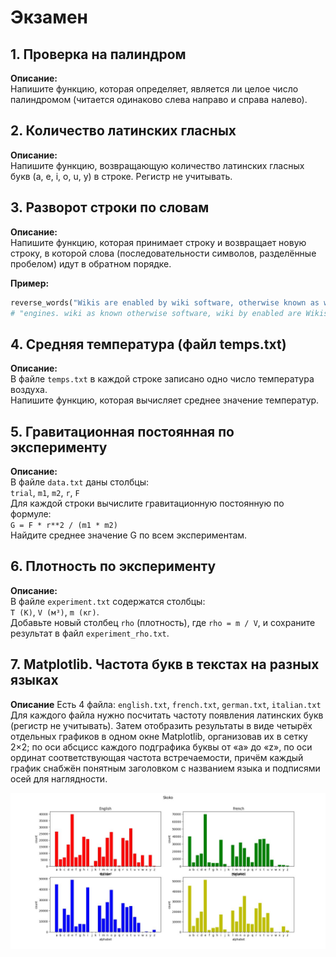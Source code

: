 # Экзамен

## 1. Проверка на палиндром

**Описание:**  
Напишите функцию, которая определяет, является ли целое число палиндромом (читается одинаково слева направо и справа налево).

## 2. Количество латинских гласных

**Описание:**  
Напишите функцию, возвращающую количество латинских гласных букв (a, e, i, o, u, y) в строке. Регистр не учитывать.

## 3. Разворот строки по словам

**Описание:**  
Напишите функцию, которая принимает строку и возвращает новую строку, в которой слова (последовательности символов, разделённые пробелом) идут в обратном порядке.

**Пример:**

```python
reverse_words("Wikis are enabled by wiki software, otherwise known as wiki engines.")
# "engines. wiki as known otherwise software, wiki by enabled are Wikis"
```

## 4. Средняя температура (файл temps.txt)

**Описание:**  
В файле `temps.txt` в каждой строке записано одно число температура воздуха.  
Напишите функцию, которая вычисляет среднее значение температур.

## 5. Гравитационная постоянная по эксперименту

**Описание:**  
В файле `data.txt` даны столбцы:  
`trial`, `m1`, `m2`, `r`, `F`  
Для каждой строки вычислите гравитационную постоянную по формуле:  
`G = F * r**2 / (m1 * m2)`  
Найдите среднее значение G по всем экспериментам.

## 6. Плотность по эксперименту

**Описание:**  
В файле `experiment.txt` содержатся столбцы:  
`T (К)`, `V (м³)`, `m (кг)`.  
Добавьте новый столбец `rho` (плотность), где `rho = m / V`, и сохраните результат в файл `experiment_rho.txt`.


## 7. Matplotlib. Частота букв в текстах на разных языках

**Описание**
Есть 4 файла: `english.txt`, `french.txt`, `german.txt`, `italian.txt`
Для каждого файла нужно посчитать частоту появления латинских букв (регистр не учитывать). Затем отобразить результаты в виде четырёх отдельных графиков в одном окне Matplotlib, организовав их в сетку 2×2; по оси абсцисс каждого подграфика буквы от «a» до «z», по оси ординат соответствующая частота встречаемости, причём каждый график снабжён понятным заголовком с названием языка и подписями осей для наглядности.

![Пример графика](task7_exmaple.jpg "Пример графика")
